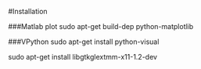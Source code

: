 #Installation

###Matlab plot
sudo apt-get build-dep python-matplotlib

###VPython
sudo apt-get install python-visual

sudo apt-get install libgtkglextmm-x11-1.2-dev

